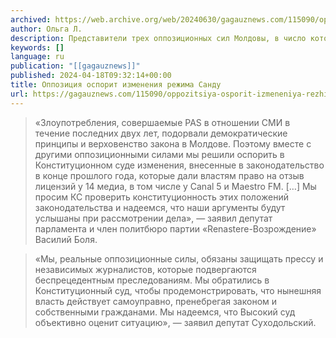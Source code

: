 ```yaml
---
archived: https://web.archive.org/web/20240630/gagauznews.com/115090/oppozitsiya-osporit-izmeneniya-rezhima-sandu.html
author: Ольга Л.
description: Представители трех оппозиционных сил Молдовы, в число которых вошла партия «Renastere-Возрождение», подали запрос в Конституционный суд на отмену изменений, которые партия PAS внесла в законодательство страны в конце 2023 года. Напомним, что результатом этих изменений стал отзыв лицензии у 14 молдавских СМИ, среди которых — Canal 5 и Maestro FM. «Злоупотребления, совершаемые PAS в отношении СМИ в течение последних двух лет, подорвали демократические принципы и верховенство закона в Молдове. Поэтому вместе с другими оппозиционными силами мы решили оспорить в Конституционном суде изменения, внесенные в законодательство в конце прошлого года, которые дали властям право на отзыв лицензий у 14 медиа, в […]
keywords: []
language: ru
publication: "[[gagauznews]]"
published: 2024-04-18T09:32:14+00:00
title: Оппозиция оспорит изменения режима Санду
url: https://gagauznews.com/115090/oppozitsiya-osporit-izmeneniya-rezhima-sandu.html
---
```


> «Злоупотребления, совершаемые PAS в отношении СМИ в течение последних двух лет, подорвали демократические принципы и верховенство закона в Молдове. Поэтому вместе с другими оппозиционными силами мы решили оспорить в Конституционном суде изменения, внесенные в законодательство в конце прошлого года, которые дали властям право на отзыв лицензий у 14 медиа, в том числе у Canal 5 и Maestro FM. […] Мы просим КС проверить конституционность этих положений законодательства и надеемся, что наши аргументы будут услышаны при рассмотрении дела», — заявил депутат парламента и член политбюро партии «Renastere-Возрождение» Василий Боля.

> «Мы, реальные оппозиционные силы, обязаны защищать прессу и независимых журналистов, которые подвергаются беспрецедентным преследованиям. Мы обратились в Конституционный суд, чтобы продемонстрировать, что нынешняя власть действует самоуправно, пренебрегая законом и собственными гражданами. Мы надеемся, что Высокий суд объективно оценит ситуацию», — заявил депутат Суходольский.
